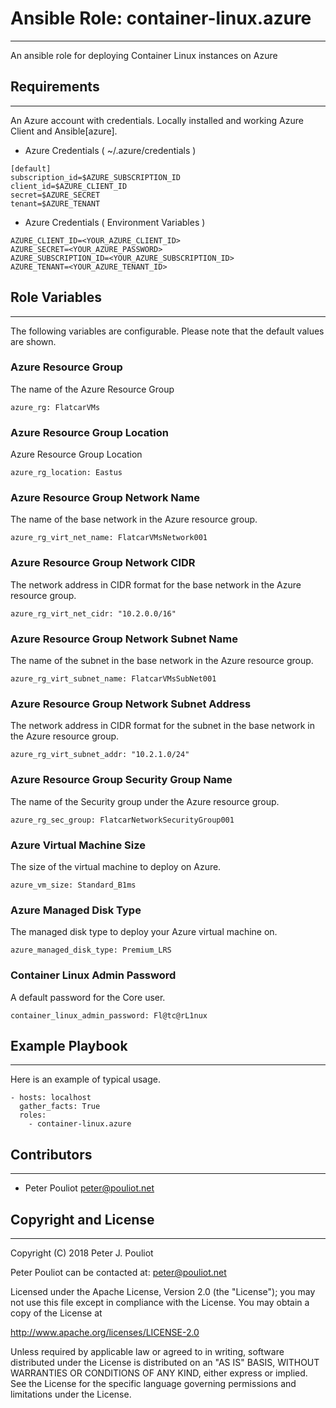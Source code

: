 # Ansible Role: container-linux.azure
------------------

An ansible role for deploying Container Linux instances on Azure



## Requirements
------------------

An Azure account with credentials.  Locally installed and working Azure Client and Ansible[azure].

* Azure Credentials ( ~/.azure/credentials )

```
[default]
subscription_id=$AZURE_SUBSCRIPTION_ID
client_id=$AZURE_CLIENT_ID
secret=$AZURE_SECRET
tenant=$AZURE_TENANT
```

* Azure Credentials ( Environment Variables )

```
AZURE_CLIENT_ID=<YOUR_AZURE_CLIENT_ID>
AZURE_SECRET=<YOUR_AZURE_PASSWORD>
AZURE_SUBSCRIPTION_ID=<YOUR_AZURE_SUBSCRIPTION_ID>
AZURE_TENANT=<YOUR_AZURE_TENANT_ID>
```

## Role Variables
------------------

The following variables are configurable.  Please note that the default values are shown.

### Azure Resource Group
The name of the Azure Resource Group

```
azure_rg: FlatcarVMs
```

### Azure Resource Group Location
Azure Resource Group Location

```
azure_rg_location: Eastus
```

### Azure Resource Group Network Name
The name of the base network in the Azure resource group.

```
azure_rg_virt_net_name: FlatcarVMsNetwork001
```

### Azure Resource Group Network CIDR
The network address in CIDR format for the base network in the Azure resource group.

```
azure_rg_virt_net_cidr: "10.2.0.0/16"
```

### Azure Resource Group Network Subnet Name
The name of the subnet in the base network in the Azure resource group.

```
azure_rg_virt_subnet_name: FlatcarVMsSubNet001
```

### Azure Resource Group Network Subnet Address
The network address in CIDR format for the subnet in the base network in the Azure resource group.

```
azure_rg_virt_subnet_addr: "10.2.1.0/24"
```

### Azure Resource Group Security Group Name
The name of the Security group under the Azure resource group.

```
azure_rg_sec_group: FlatcarNetworkSecurityGroup001
```

### Azure Virtual Machine Size
The size of the virtual machine to deploy on Azure.

```
azure_vm_size: Standard_B1ms
```

### Azure Managed Disk Type
The managed disk type to deploy your Azure virtual machine on.

```
azure_managed_disk_type: Premium_LRS
```

### Container Linux Admin Password
A default password for the Core user.

```
container_linux_admin_password: Fl@tc@rL1nux
```

## Example Playbook
------------------

Here is an example of typical usage.


```
- hosts: localhost
  gather_facts: True
  roles:
    - container-linux.azure
```

## Contributors
------------

 * Peter Pouliot <peter@pouliot.net>

## Copyright and License
---------------------

Copyright (C) 2018 Peter J. Pouliot

Peter Pouliot can be contacted at: peter@pouliot.net

Licensed under the Apache License, Version 2.0 (the "License");
you may not use this file except in compliance with the License.
You may obtain a copy of the License at

  http://www.apache.org/licenses/LICENSE-2.0

Unless required by applicable law or agreed to in writing, software
distributed under the License is distributed on an "AS IS" BASIS,
WITHOUT WARRANTIES OR CONDITIONS OF ANY KIND, either express or implied.
See the License for the specific language governing permissions and
limitations under the License.
